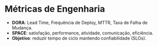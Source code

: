 # Métricas de Engenharia
- **DORA**: Lead Time, Frequência de Deploy, MTTR, Taxa de Falha de Mudança.
- **SPACE**: satisfação, performance, atividade, comunicação, eficiência.
- **Objetivo**: reduzir tempo de ciclo mantendo confiabilidade (SLOs).
